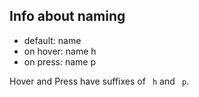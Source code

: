 ## Info about naming
- default: name
- on hover: name h
- on press: name p

Hover and Press have suffixes of ` h` and ` p`.
